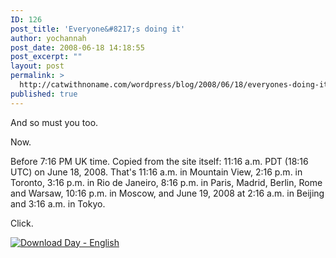 ```yaml
---
ID: 126
post_title: 'Everyone&#8217;s doing it'
author: yochannah
post_date: 2008-06-18 14:18:55
post_excerpt: ""
layout: post
permalink: >
  http://catwithnoname.com/wordpress/blog/2008/06/18/everyones-doing-it/
published: true
---
```

And so must you too.


Now. 

Before 7:16 PM UK time. Copied from the site itself: 11:16 a.m. PDT (18:16 UTC) on June 18, 2008. That's 11:16 a.m. in Mountain View, 2:16 p.m. in Toronto, 3:16 p.m. in Rio de Janeiro, 8:16 p.m. in Paris, Madrid, Berlin, Rome and Warsaw, 10:16 p.m. in Moscow, and June 19, 2008 at 2:16 a.m. in Beijing and 3:16 a.m. in Tokyo.

Click.

<a href="http://www.spreadfirefox.com/node&id=0&t=271"><img border="0" alt="Download Day - English" title="Download Day - English" src="http://www.spreadfirefox.com/files/images/affiliates_banners/180x150_02c_en.png" style="clear:all; float:none;"/></a>
<br />